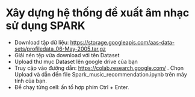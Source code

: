 # **Xây dựng hệ thống đề xuất âm nhạc sử dụng SPARK**

* Download tập dữ liệu: https://storage.googleapis.com/aas-data-sets/profiledata_06-May-2005.tar.gz
* Giải nén tệp vừa download với tên Dataset
* Upload thư mục Dataset lên google drive của bạn
* Truy cập vào đường dẫn: https://colab.research.google.com/ . Chọn Upload và dẫn đến file Spark_music_recommendation.ipynb trên máy tính của bạn.
* Để chạy từng cell: ấn tổ hợp phím Ctrl + Enter.